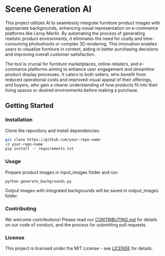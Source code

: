 # Scene Generation AI


This project utilizes AI to seamlessly integrate furniture product images with appropriate backgrounds, enhancing visual representation on e-commerce platforms like Leroy Merlin. By automating the process of generating realistic product environments, it eliminates the need for costly and time-consuming photoshoots or complex 3D rendering. This innovation enables users to visualize furniture in context, aiding in better purchasing decisions and improving overall customer satisfaction.

The tool is crucial for furniture marketplaces, online retailers, and e-commerce platforms aiming to enhance user engagement and streamline product display processes. It caters to both sellers, who benefit from reduced operational costs and improved visual appeal of their offerings, and buyers, who gain a clearer understanding of how products fit into their living spaces or desired environments before making a purchase.

## Getting Started

### Installation
Clone the repository and install dependencies:
```sh
git clone https://github.com/your-repo-name
cd your-repo-name
pip install -r requirements.txt
```

### Usage
Prepare product images in input_images folder and run:
```sh
python generate_backgrounds.py
```

Output images with integrated backgrounds will be saved in output_images folder.


### Contributing

We welcome contributions! Please read our [CONTRIBUTING.md](CONTRIBUTING.md) for details on our code of conduct, and the process for submitting pull requests.


### License

This project is licensed under the MIT License - see [LICENSE](LICENSE) for details.
